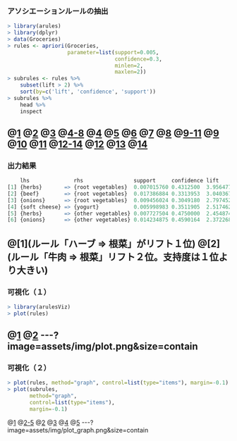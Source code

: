 ### アソシエーションルールの抽出
```R
> library(arules)
> library(dplyr)
> data(Groceries)
> rules <- apriori(Groceries,
                   parameter=list(support=0.005,
                                  confidence=0.3,
                                  minlen=2,
                                  maxlen=2))
> subrules <- rules %>%
    subset(lift > 2) %>%
    sort(by=c('lift', 'confidence', 'support'))
> subrules %>%
    head %>%
    inspect
```
@[1](パッケージarulesを読み込む)
@[2](パッケージdplyrを読み込む)
@[3](arulesのサンプルデータGroceriesを読み込む)
@[4-8](関数aprioriでルールを抽出)
@[4](トランザクションデータ)
@[5](支持度（Support）の最小値)
@[6](確信度（Confidence）の最小値)
@[7](ルールに含まれる商品の数の最小値)
@[8](ルールに含まれる商品の数の最大値)
@[9-11](リフト（Lift）で絞り込み・並べ替え)
@[9](rulesをパイプ演算子で次のsubsetに渡す)
@[10](リフトが2より大きいものに絞り込み)
@[11](リフト・確信度・支持度で降順に並べ替え)
@[12-14](ルールの確認)
@[12](subrulesをパイプ演算子で次のheadに渡す)
@[13](最初の方だけ取り出す)
@[14](中身を確認)
---

### 出力結果
```R
    lhs              rhs                support     confidence lift    
[1] {herbs}       => {root vegetables}  0.007015760 0.4312500  3.956477
[2] {beef}        => {root vegetables}  0.017386884 0.3313953  3.040367
[3] {onions}      => {root vegetables}  0.009456024 0.3049180  2.797452
[4] {soft cheese} => {yogurt}           0.005998983 0.3511905  2.517462
[5] {herbs}       => {other vegetables} 0.007727504 0.4750000  2.454874
[6] {onions}      => {other vegetables} 0.014234875 0.4590164  2.372268
```
@[1](ルール「ハーブ => 根菜」がリフト１位)
@[2](ルール「牛肉 => 根菜」リフト２位。支持度は１位より大きい)
---

### 可視化（１）
```R
> library(arulesViz)
> plot(rules)
```
@[1](arulesの可視化パッケージarulesVizの読み込み)
@[2](関数plotにrulesを渡す)
---?image=assets/img/plot.png&size=contain
---

### 可視化（２）
```R
> plot(rules, method="graph", control=list(type="items"), margin=-0.1)
> plot(subrules,
       method="graph",
       control=list(type="items"),
       margin=-0.1)
```
@[1](グラフを表示するが、商品が多すぎ)
@[2-5](subrulesでグラフを表示)
@[2](関数plotにsubrulesを渡す)
@[3](methodにgraphを指定)
@[4](商品の表示方法に関するオプション)
@[5](余白の設定)
---?image=assets/img/plot_graph.png&size=contain
